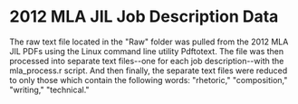 # 2012 MLA JIL Job Description Data

The raw text file located in the "Raw" folder was pulled from the 2012 MLA JIL PDFs using the Linux command line utility Pdftotext. The file was then processed into separate text files--one for each job description--with the mla_process.r script. And then finally, the separate text files were reduced to only those which contain the following words: "rhetoric," "composition," "writing," "technical." 
